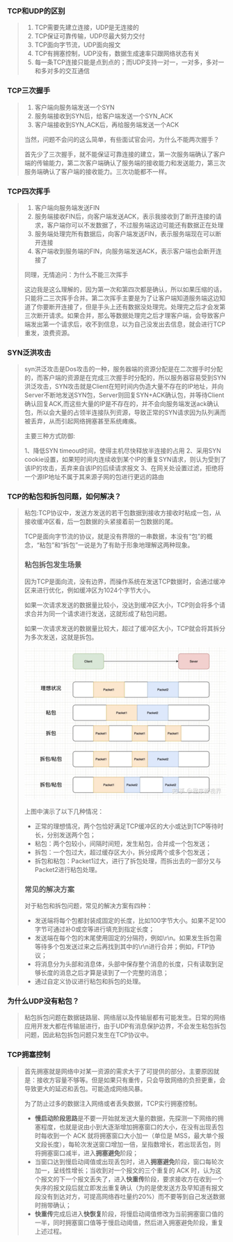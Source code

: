 ### TCP和UDP的区别

> 1. TCP需要先建立连接，UDP是无连接的
> 2. TCP保证可靠传输，UDP尽最大努力交付
> 3. TCP面向字节流，UDP面向报文
> 4. TCP有拥塞控制，UDP没有，数据生成速率只跟网络状态有关
> 5. 每一条TCP连接只能是点到点的；而UDP支持一对一，一对多，多对一和多对多的交互通信



### TCP三次握手

>1. 客户端向服务端发送一个SYN
>2. 服务端接收到SYN后，给客户端发送一个SYN_ACK
>3. 客户端接收到SYN_ACK后，再给服务端发送一个ACK
>
>当然，问题不会问的这么简单，有些面试官会问，为什么不能两次握手？
>
>首先少了三次握手，就不能保证可靠连接的建立，第一次服务端确认了客户端的传输能力，第二次客户端确认了服务端的接收能力和发送能力，第三次服务端确认了客户端的接收能力。三次功能都不一样。



### TCP四次挥手

> 1. 客户端向服务端发送FIN
> 2. 服务端接收FIN后，向客户端发送ACK，表示我接收到了断开连接的请求，客户端你可以不发数据了，不过服务端这边可能还有数据正在处理
> 3. 服务端处理完所有数据后，向客户端发送FIN，表示服务端现在可以断开连接
> 4. 客户端收到服务端的FIN，向服务端发送ACK，表示客户端也会断开连接了
>
> 同理，无情追问：为什么不能三次挥手
>
> 这边我是这么理解的，因为第一次和第四次都是确认，所以如果压缩的话，只能将二三次挥手合并。第二次挥手主要是为了让客户端知道服务端这边知道了你要断开连接了，但是手头上还有数据没处理完。处理完之后才会发第三次断开请求。如果合并，那么等数据处理完之后才理客户端，会导致客户端发出第一个请求后，收不到信息，以为自己没发出去信息，就会进行TCP重发，浪费资源。



### SYN泛洪攻击

> syn洪泛攻击是Dos攻击的一种，服务器端的资源分配是在二次握手时分配的，而客户端的资源是在完成三次握手时分配的，所以服务器容易受到SYN洪泛攻击，SYN攻击就是Client在短时间内伪造大量不存在的IP地址，并向Server不断地发送SYN包，Server则回复SYN+ACK确认包，并等待Client确认回复ACK,而这些大量的IP是不存在的，并不会向服务端发送ack确认包，所以会大量的占领半连接队列资源，导致正常的SYN请求因为队列满而被丢弃，从而引起网络拥塞甚至系统瘫痪。
>
> 
>
> 主要三种方式防御:
>
> 1、降低SYN timeout时间，使得主机尽快释放半连接的占用
> 2、采用SYN cookie设置，如果短时间内连续收到某个IP的重复SYN请求，则认为受到了该IP的攻击，丢弃来自该IP的后续请求报文
> 3、在网关处设置过滤，拒绝将一个源IP地址不属于其来源子网的包进行更远的路由



### TCP的粘包和拆包问题，如何解决？

> 粘包:TCP协议中，发送方发送的若干包数据到接收方接收时粘成一包，从接收缓冲区看，后一包数据的头紧接着前一包数据的尾。
>
> TCP是面向字节流的协议，就是没有界限的一串数据，本没有“包”的概念，“粘包”和“拆包”一说是为了有助于形象地理解这两种现象。
>
> ### 粘包拆包发生场景
>
> 因为TCP是面向流，没有边界，而操作系统在发送TCP数据时，会通过缓冲区来进行优化，例如缓冲区为1024个字节大小。
>
> 如果一次请求发送的数据量比较小，没达到缓冲区大小，TCP则会将多个请求合并为同一个请求进行发送，这就形成了粘包问题。
>
> 如果一次请求发送的数据量比较大，超过了缓冲区大小，TCP就会将其拆分为多次发送，这就是拆包。
>
> ![img](TCP和UDP/v2-9072eb69d4ec6d74d95f4f633df87f10_1440w.webp)
>
> 上图中演示了以下几种情况：
>
> - 正常的理想情况，两个包恰好满足TCP缓冲区的大小或达到TCP等待时长，分别发送两个包；
> - 粘包：两个包较小，间隔时间短，发生粘包，合并成一个包发送；
> - 拆包：一个包过大，超过缓存区大小，拆分成两个或多个包发送；
> - 拆包和粘包：Packet1过大，进行了拆包处理，而拆出去的一部分又与Packet2进行粘包处理。
>
> ### 常见的解决方案
>
> 对于粘包和拆包问题，常见的解决方案有四种：
>
> - 发送端将每个包都封装成固定的长度，比如100字节大小。如果不足100字节可通过补0或空等进行填充到指定长度；
> - 发送端在每个包的末尾使用固定的分隔符，例如\r\n。如果发生拆包需等待多个包发送过来之后再找到其中的\r\n进行合并；例如，FTP协议；
> - 将消息分为头部和消息体，头部中保存整个消息的长度，只有读取到足够长度的消息之后才算是读到了一个完整的消息；
> - 通过自定义协议进行粘包和拆包的处理。



### 为什么UDP没有粘包？

> 粘包拆包问题在数据链路层、网络层以及传输层都有可能发生。日常的网络应用开发大都在传输层进行，由于UDP有消息保护边界，不会发生粘包拆包问题，因此粘包拆包问题只发生在TCP协议中。



### TCP拥塞控制

> 首先拥塞就是网络中对某一资源的需求大于了可提供的部分。主要原因就是：接收方容量不够等。但是如果只有重传，只会导致网络的负担更重，会导致更大的延迟和丢包。可能造成网络风暴。
>
> 为了防止过多的数据注入网络或者丢失数据，TCP实行拥塞控制。
>
> - **慢启动阶段思路**是不要一开始就发送大量的数据，先探测一下网络的拥塞程度，也就是说由小到大逐渐增加拥塞窗口的大小，在没有出现丢包时每收到一个 ACK 就将拥塞窗口大小加一（单位是 MSS，最大单个报文段长度），每轮次发送窗口增加一倍，呈指数增长，若出现丢包，则将拥塞窗口减半，进入**拥塞避免**阶段；
> - 当窗口达到慢启动阈值或出现丢包时，进入**拥塞避免**阶段，窗口每轮次加一，呈线性增长；当收到对一个报文的三个重复的 ACK 时，认为这个报文的下一个报文丢失了，进入**快重传**阶段，要求接收方在收到一个失序的报文段后就立即发出重复确认（为的是使发送方及早知道有报文段没有到达对方，可提高网络吞吐量约20%）而不要等到自己发送数据时捎带确认；
> - **快重传**完成后进入**快恢复**阶段，将慢启动阈值修改为当前拥塞窗口值的一半，同时拥塞窗口值等于慢启动阈值，然后进入拥塞避免阶段，重复上述过程。
